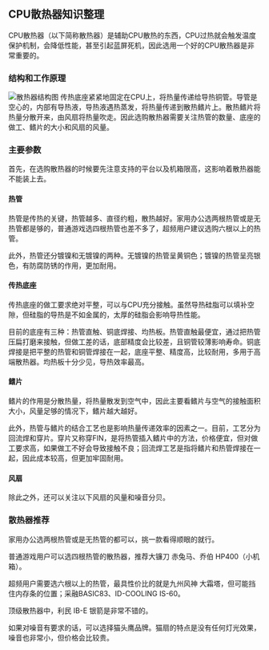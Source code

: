 ## CPU散热器知识整理

CPU散热器（以下简称散热器）是辅助CPU散热的东西，CPU过热就会触发温度保护机制，会降低性能，甚至引起蓝屏死机，因此选用一个好的CPU散热器是非常重要的。
### 结构和工作原理
![散热器结构图](https://img2018.cnblogs.com/blog/1318960/201901/1318960-20190131185617309-396162351.png)
传热底座紧紧地固定在CPU上，将热量传递给导热铜管。导管是空心的，内部有导热液，导热液遇热蒸发，将热量传递到散热鳍片上。散热鳍片将热量分散开来，由风扇将热量吹走。因此选购散热器需要关注热管的数量、底座的做工、鳍片的大小和风扇的风量。
### 主要参数
首先，在选购散热器的时候要先注意支持的平台以及机箱限高，这影响着散热器能不能装上去。
#### 热管
热管是传热的关键，热管越多、直径约粗，散热越好。家用办公选两根热管或是无热管都是够的，普通游戏选四根热管也差不多了，超频用户建议选购六根以上的热管。

此外，热管还分镀镍和无镀镍的两种。无镀镍的热管呈黄铜色；镀镍的热管呈亮银色，有防腐防锈的作用，更加耐用。

#### 传热底座
传热底座的做工要求绝对平整，可以与CPU充分接触。虽然导热硅脂可以填补空隙，但硅脂的导热是不如金属的，太厚的硅脂会影响导热性能。

目前的底座有三种：热管直触、铜底焊接、均热板。热管直触最便宜，通过把热管压扁打磨来接触，但做工差的话，底部精度会比较差，且铜管较薄影响寿命。铜底焊接是把平整的热管和铜管焊接在一起，底座平整、精度高，比较耐用，多用于高端散热器。均热板十分少见，导热效率最高。

#### 鳍片
鳍片的作用是分散热量，将热量散发到空气中，因此主要看鳍片与空气的接触面积大小，风量足够的情况下，鳍片越大越好。

此外，热管与鳍片的结合工艺也是影响热量传递效率的因素之一。目前，工艺分为回流焊和穿片。穿片又称穿FIN，是将热管插入鳍片中的方法，价格便宜，但对做工要求高，如果做工不好会导致接触不良；回流焊工艺是指将鳍片和热管焊接在一起，因此成本较高，但更加牢固耐用。

#### 风扇
除此之外，还可以关注以下风扇的风量和噪音分贝。
### 散热器推荐
家用办公选两根热管或是无热管的都可以，挑一款看得顺眼的就行。

普通游戏用户可以选四根热管的散热器，推荐大镰刀 赤兔马、乔伯 HP400（小机箱）。

超频用户需要选六根以上的热管，最具性价比的就是九州风神 大霜塔，但可能挡住内存条的位置；采融BASIC83、ID-COOLING IS-60。

顶级散热器中，利民 IB-E 银箭是非常不错的。

如果对噪音有要求的话，可以选择猫头鹰品牌。猫扇的特点是没有任何灯光效果，噪音也非常小，但价格会比较贵。